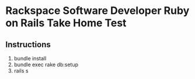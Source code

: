 # Rackspace Software Developer Ruby on Rails Take Home Test

## Instructions
1. bundle install
2. bundle exec rake db:setup
3. rails s



